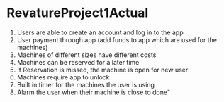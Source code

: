 # RevatureProject1Actual
1. Users are able to create an account and log in to the app 
2. User payment through app (add funds to app which are used for the machines) 
3. Machines of different sizes have different costs 
4. Machines can be reserved for a later time
5. If Reservation is missed, the machine is open for new user
6. Machines require app to unlock  
7. Built in timer for the machines the user is using 
8. Alarm the user when their machine is close to done"
